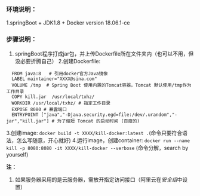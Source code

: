### 环境说明：
1.springBoot + JDK1.8 + Docker version 18.06.1-ce

### 步骤说明：
1. springBoot程序打成jar包，并上传Dockerfile所在文件夹内（也可以不用，但没必要折腾自己）
2.创建Dockerfile:
  ```
    FROM java:8   # 引用docker官方Java镜像
    LABEL maintainer="XXXX@sina.com"
    VOLUME /tmp  # Spring Boot 使用内置的Tomcat容器，Tomcat 默认使用/tmp作为工作目录
    COPY kill.jar  /usr/local/txhz/
    WORKDIR /usr/local/txhz/ # 指定工作目录
    EXPOSE 8080 # 暴露端口
    ENTRYPOINT ["java","-Djava.security.egd=file:/dev/.urandom","-jar","kill.jar"] # 为了缩短 Tomcat 的启动时间 (百度的)
  ```
3.创建image: `docker build -t XXXX/kill-docker:latest .`(命令只要符合语法，怎么写随意，开心就好)
4.运行image，创建container: `docker run --name kill -p 8080:8080 -it XXXX/kill-docker --verbose` (命令分解，search by yourself)

**注：**
  1. 如果服务器采用的是云服务器，需放开指定访问接口（阿里云在*安全组*中设置）
